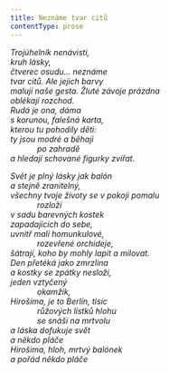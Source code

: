 ```yaml
---
title: Neznáme tvar citů
contentType: prose
---
```


<section>

_Trojúhelník nenávisti,  
kruh lásky,  
čtverec osudu… neznáme  
tvar citů. Ale jejich barvy  
malují naše gesta. Žluté závoje prázdna  
oblékají rozchod.  
Rudá je ona, dáma  
s korunou, falešná karta,  
kterou tu pohodily děti:  
ty jsou modré a běhají  
            po zahradě  
a hledají schované figurky zvířat._

</section>

<section>

_Svět je plný lásky jak balón  
a stejně zranitelný,  
všechny tvoje životy se v pokoji pomalu  
            rozloží  
v sadu barevných kostek  
zapadajících do sebe,  
uvnitř malí homunkulové,  
            rozevřené orchideje,  
šátrají, koho by mohly lapit a milovat.  
Den přetéká jako zmrzlina  
a kostky se zpátky nesloží,  
jeden vztyčený  
            okamžik,  
Hirošima, je to Berlín, tisíc  
            růžových lístků hlohu  
            se snáší na mrtvolu  
a láska dofukuje svět  
a někdo pláče  
Hirošima, hloh, mrtvý balónek  
a pořád někdo pláče_

</section>
